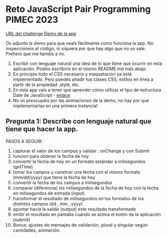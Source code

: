 # Reto JavaScript Pair Programming PIMEC 2023

[URL del challenge](https://www.frontendmentor.io/challenges/age-calculator-app-dF9DFFpj-Q)
[Demo de la app](https://age-calculator-app-main--gragert.vercel.app/)

Os adjunto la demo para que veaís fácilmente como funciona la app. No inspeccioneis el código, ni siquiera por que hay _algo_ que no os sale. Prefiero que me llaméis a mi.

1. Escribir con lenguaje natural una idea de lo que tiene que ocurrir en esta aplicación. Podéis escribirlo en el mismo README.md más abajo
2. En principio todo el CSS necesario y maquetación ya está implementado. Pero puedes añadir tus clases CSS, estilos en línea a partir de la propiedad .style, etc.
3. En esta app vaís a tener que aprender cómo utilizar el tipo de estructura Date de JavaScript - [enlace](https://javascript.info/date)
4. No os preocupéis por las animaciones de la demo, no hay por qué implementarlas en una primera instancia!

## Pregunta 1: Describe con lenguaje natural que tiene que hacer la app.

PASOS A SEGUIR:

 
1. capturar el valor de los campos y validar : onChange y con Submit
2. funcion para obtener la fecha de hoy
3. convertir la fecha de hoy en un formato estándar a milisegundos (getTime)
4. tomar los campos y construir una fecha con el mismo formato (mm/dd/yyyy) que tiene la fecha de hoy
5. convertir la fecha de los campos a milisegundos
6. comparar (diferencia) los milisegundos de la fecha de hoy con la fecha en milisegundos de entrada (input)
7. transformar el resultado de milisegundos en los formatos de los distintos campos (dd , mm , yyyy)
8. apuntar hacia la salida (output) este resultado transformado
9. emitir el resultado en pantalla cuando se activa el botón de la aplicación (submit)
10. Bonus: ajustes de mensajes de validación, plural y singular según cantidades, animación.




